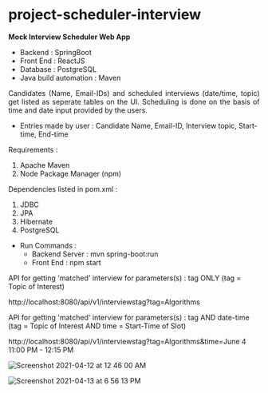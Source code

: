 # project-scheduler-interview
**Mock Interview Scheduler Web App**

- Backend : SpringBoot
- Front End : ReactJS
- Database : PostgreSQL
- Java build automation : Maven
 
<p align="justify">
Candidates (Name, Email-IDs) and scheduled interviews (date/time, topic) get listed as seperate tables on the UI. Scheduling is done on the basis of time and date input provided by the users.  
</p>

- Entries made by user : Candidate Name, Email-ID, Interview topic, Start-time, End-time

Requirements : 
1. Apache Maven
2. Node Package Manager (npm) 

Dependencies listed in pom.xml : 
1. JDBC
2. JPA 
3. Hibernate
4. PostgreSQL

- Run Commands : 
  - Backend Server : mvn spring-boot:run
  - Front End : npm start

API for getting 'matched' interview for parameters(s) : tag ONLY (tag = Topic of Interest)  

http://localhost:8080/api/v1/interviewstag?tag=Algorithms

API for getting 'matched' interview for parameters(s) : tag AND date-time (tag = Topic of Interest AND time = Start-Time of Slot)

http://localhost:8080/api/v1/interviewstag?tag=Algorithms&time=June 4 11:00 PM - 12:15 PM

![Screenshot 2021-04-12 at 12 46 00 AM](https://user-images.githubusercontent.com/42651751/114591175-3d7ce980-9ca7-11eb-94cf-5745b14548f4.png)

![Screenshot 2021-04-13 at 6 56 13 PM](https://user-images.githubusercontent.com/42651751/114591252-55546d80-9ca7-11eb-8c77-21a8dc7ebdb0.png)
